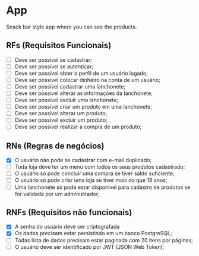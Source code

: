 # App

Snack bar style app where you can see the products.

## RFs (Requisitos Funcionais)

- [ ] Deve ser possível se cadastrar;
- [ ] Deve ser possível se autenticar;
- [ ] Deve ser possível obter o perfil de um usuário logado;
- [ ] Deve ser possível colocar dinheiro na conta de um usuário;
- [ ] Deve ser possível cadastrar uma lanchonete;
- [ ] Deve ser possível alterar as informações da lanchonete;
- [ ] Deve ser possível excluir uma lanchonete;
- [ ] Deve ser possível criar um produto em uma lanchonete;
- [ ] Deve ser possível alterar um produto;
- [ ] Deve ser possível excluir um produto;
- [ ] Deve ser possível realizar a compra de um produto;

## RNs (Regras de negócios)

- [x] O usuário não pode se cadastrar com e-mail duplicado;
- [ ] Toda loja deve ter um menu com todos os seus produtos cadastrado;
- [ ] O usuário só pode concluir uma compra se tiver saldo suficiente;
- [ ] O usuário só pode criar uma loja se tiver mais do que 18 anos;
- [ ] Uma lanchonete só pode estar disponível para cadastro de produtos se for validada por um administrador;

## RNFs (Requisitos não funcionais)

- [x] A senha do usuário deve ser criptografada
- [x] Os dados precisam estar persistindo em um banco PostgreSQL;
- [ ] Todas lista de dados precisam estar paginada com 20 itens por páginas;
- [ ] O usuário deve ser identificado por JWT (JSON Web Token);
